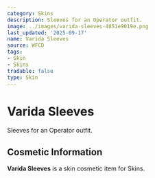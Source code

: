 ```yaml
---
category: Skins
description: Sleeves for an Operator outfit.
image: ../images/varida-sleeves-4851e9019e.png
last_updated: '2025-09-17'
name: Varida Sleeves
source: WFCD
tags:
- Skin
- Skins
tradable: false
type: Skin
---
```


# Varida Sleeves

Sleeves for an Operator outfit.

## Cosmetic Information

**Varida Sleeves** is a skin cosmetic item for Skins.

